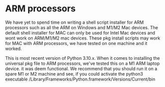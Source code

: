 # ARM processors
We have yet to spend time on writing a shell script installer for ARM processors such as 
all the ARM on Windows and M1/M2 Mac devices. The default shell installer for MAC can only
be used for Intel Mac devices and wont work on ARM/M1/M2 mac devices. These pkg install scripts
may work for MAC with ARM processors, we have tested on one machine and it worked. 

This is most recent version of Python 3.10.x. When it comes to installing the universal pkg file to ARM processors, 
we've tested this on a M1 ARM laptop device. it was deem functional. 
We recommend that you should run it on a spare M1 or M2 machine and see, if you could activate the python3 executable 
/Library/Frameworks/Python.framework/Versions/Current/bin
